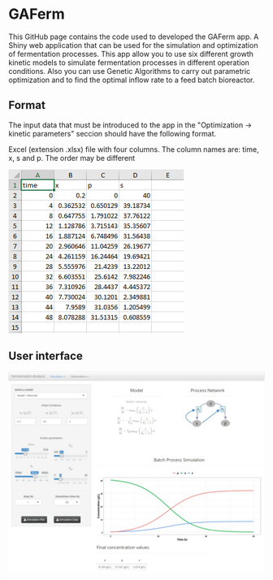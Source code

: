 # GAFerm
This GitHub page contains the code used to developed the GAFerm app. A Shiny web application that can be used for the simulation and optimization of fermentation processes. This app allow you to use six different growth kinetic models to simulate fermentation processes in different operation conditions. Also you can use Genetic Algorithms to carry out parametric optimization and to find the optimal inflow rate to a feed batch bioreactor.

## Format
The input data that must be introduced to the app in the "Optimization -> kinetic parameters" seccion should have the following format. 

Excel (extension .xlsx) file with four columns. The column names are: time, x, s and p. The order may be different  

![Alt text](readme_files/data_format.PNG)

## User interface 

![Alt text](readme_files/user_interface_sim.jpeg)
